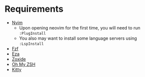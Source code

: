 # Requirements

- [Nvim](https://github.com/neovim/neovim)
    - Upon opening neovim for the first time, you will need to run `:PlugInstall`
    - You also may want to install some language servers using `:LspInstall`
- [Fzf](https://github.com/junegunn/fzf)
- [Eza](https://github.com/eza-community/eza)
- [Zoxide](https://github.com/ajeetdsouza/zoxide)
- [Oh My ZSH](https://github.com/ohmyzsh/ohmyzsh/tree/master)
- [Kitty](https://github.com/kovidgoyal/kitty)
